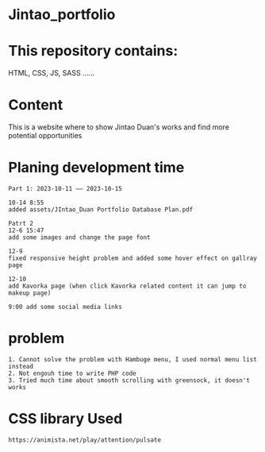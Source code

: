 # Jintao_portfolio

# This repository contains:
HTML, CSS, JS, SASS ......

# Content
This is a website where to show Jintao Duan's works and find more potential opportunities

# Planing development time
    Part 1: 2023-10-11 —— 2023-10-15

    10-14 8:55
    added assets/JIntao_Duan Portfolio Database Plan.pdf

    Patrt 2
    12-6 15:47
    add some images and change the page font

    12-9 
    fixed responsive height problem and added some hover effect on gallray page 

    12-10 
    add Kavorka page (when click Kavorka related content it can jump to makeup page)

    9:00 add some social media links

# problem 
    1. Cannot solve the problem with Hambuge menu, I used normal menu list instead
    2. Not engouh time to write PHP code
    3. Tried much time about smooth scrolling with greensock, it doesn't works 


# CSS library Used
    https://animista.net/play/attention/pulsate
